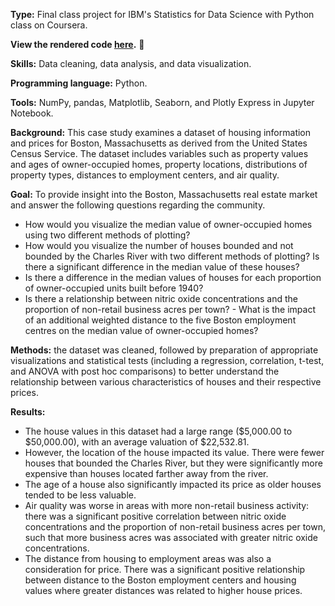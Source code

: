 **Type:** Final class project for IBM's Statistics for Data Science with Python class on Coursera.

**View the rendered code [here](https://nbviewer.org/github/tiffanychow/Project_Boston_Real_Estate/blob/main/2024_Boston_Real_Estate.html).** 🔗 

**Skills:** Data cleaning, data analysis, and data visualization.

**Programming language:** Python.

**Tools:** NumPy, pandas, Matplotlib, Seaborn, and Plotly Express in Jupyter Notebook.

**Background:** This case study examines a dataset of housing information and prices for Boston, Massachusetts as derived from the United States Census Service. The dataset includes variables such as property values and ages of owner-occupied homes, property locations, distributions of property types, distances to employment centers, and air quality.

**Goal:** To provide insight into the Boston, Massachusetts real estate market and answer the following questions regarding the community.
- How would you visualize the median value of owner-occupied homes using two different methods of plotting?
- How would you visualize the number of houses bounded and not bounded by the Charles River with two different methods of plotting? Is there a significant difference in the median value of these houses?
- Is there a difference in the median values of houses for each proportion of owner-occupied units built before 1940?
- Is there a relationship between nitric oxide concentrations and the proportion of non-retail business acres per town?
- What is the impact of an additional weighted distance to the five Boston employment centres on the median value of owner-occupied homes?

**Methods:** the dataset was cleaned, followed by preparation of appropriate visualizations and statistical tests (including a regression, correlation, t-test, and ANOVA with post hoc comparisons) to better understand the relationship between various characteristics of houses and their respective prices.

**Results:**
- The house values in this dataset had a large range ($5,000.00 to $50,000.00), with an average valuation of $22,532.81.
- However, the location of the house impacted its value. There were fewer houses that bounded the Charles River, but they were significantly more expensive than houses located farther away from the river.
- The age of a house also significantly impacted its price as older houses tended to be less valuable.
- Air quality was worse in areas with more non-retail business activity: there was a significant positive correlation between nitric oxide concentrations and the proportion of non-retail business acres per town, such that more business acres was associated with greater nitric oxide concentrations.
- The distance from housing to employment areas was also a consideration for price. There was a significant positive relationship between distance to the Boston employment centers and housing values where greater distances was related to higher house prices.
